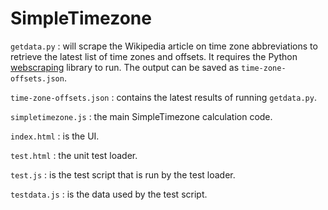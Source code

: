 SimpleTimezone
===============

`getdata.py`
: will scrape the Wikipedia article on time zone abbreviations to retrieve the latest list of time zones and offsets.  It requires the Python [webscraping](https://code.google.com/p/webscraping/) library to run.  The output can be saved as `time-zone-offsets.json`.

`time-zone-offsets.json`
: contains the latest results of running `getdata.py`.

`simpletimezone.js`
: the main SimpleTimezone calculation code.

`index.html`
: is the UI.

`test.html`
: the unit test loader.

`test.js`
: is the test script that is run by the test loader.

`testdata.js`
: is the data used by the test script.
